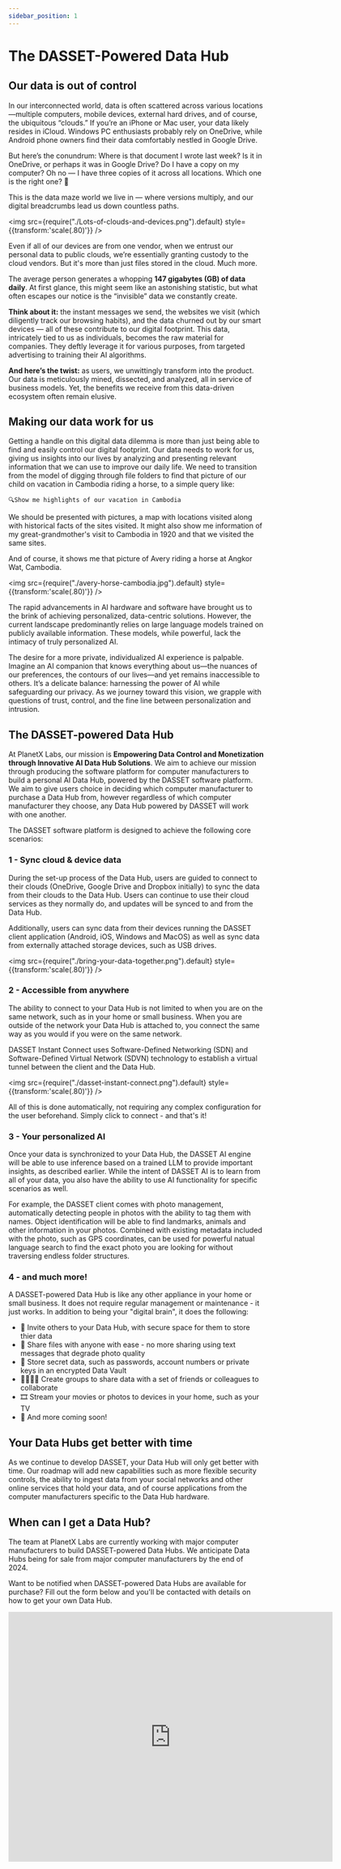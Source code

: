 ```yaml
---
sidebar_position: 1
---
```


# The DASSET-Powered Data Hub

## Our data is out of control

In our interconnected world, data is often scattered across various locations—multiple computers, mobile devices, external hard drives, and of course, the ubiquitous “clouds.” If you’re an iPhone or Mac user, your data likely resides in iCloud. Windows PC enthusiasts probably rely on OneDrive, while Android phone owners find their data comfortably nestled in Google Drive.

But here’s the conundrum: Where is that document I wrote last week? Is it in OneDrive, or perhaps it was in Google Drive? Do I have a copy on my computer? Oh no — I have three copies of it across all locations. Which one is the right one? 🤔

This is the data maze world we live in — where versions multiply, and our digital breadcrumbs lead us down countless paths. 

<img src={require("./Lots-of-clouds-and-devices.png").default} style={{transform:'scale(.80)'}} />

Even if all of our devices are from one vendor, when we entrust our personal data to public clouds, we’re essentially granting custody to the cloud vendors. But it's more than just files stored in the cloud. Much more. 

The average person generates a whopping **147 gigabytes (GB) of data daily**. At first glance, this might seem like an astonishing statistic, but what often escapes our notice is the “invisible” data we constantly create. 

**Think about it:** the instant messages we send, the websites we visit (which diligently track our browsing habits), and the data churned out by our smart devices — all of these contribute to our digital footprint. This data, intricately tied to us as individuals, becomes the raw material for companies. They deftly leverage it for various purposes, from targeted advertising to training their AI algorithms.

**And here’s the twist:** as users, we unwittingly transform into the product. Our data is meticulously mined, dissected, and analyzed, all in service of business models. Yet, the benefits we receive from this data-driven ecosystem often remain elusive. 

## Making our data work for us

Getting a handle on this digital data dilemma is more than just being able to find and easily control our digital footprint.  Our data needs to work for us, giving us insights into our lives by analyzing and presenting relevant information that we can use to improve our daily life.  We need to transition from the model of digging through file folders to find that picture of our child on vacation in Cambodia riding a horse, to a simple query like:

`🔍Show me highlights of our vacation in Cambodia` 

We should be presented with pictures, a map with locations visited along with historical facts of the sites visited.  It might also show me information of my great-grandmother's visit to Cambodia in 1920 and that we visited the same sites.  

And of course, it shows me that picture of Avery riding a horse at Angkor Wat, Cambodia.

<img src={require("./avery-horse-cambodia.jpg").default} style={{transform:'scale(.80)'}} />

The rapid advancements in AI hardware and software have brought us to the brink of achieving personalized, data-centric solutions. However, the current landscape predominantly relies on large language models trained on publicly available information. These models, while powerful, lack the intimacy of truly personalized AI.

The desire for a more private, individualized AI experience is palpable. Imagine an AI companion that knows everything about us—the nuances of our preferences, the contours of our lives—and yet remains inaccessible to others. It’s a delicate balance: harnessing the power of AI while safeguarding our privacy. As we journey toward this vision, we grapple with questions of trust, control, and the fine line between personalization and intrusion.

## The DASSET-powered Data Hub

At PlanetX Labs, our mission is **Empowering Data Control and Monetization through Innovative AI Data Hub Solutions**.  We aim to achieve our mission through producing the software platform for computer manufacturers to build a personal AI Data Hub, powered by the DASSET software platform.  We aim to give users choice in deciding which computer manufacturer to purchase a Data Hub from, however regardless of which computer manufacturer they choose, any Data Hub powered by DASSET will work with one another.

The DASSET software platform is designed to achieve the following core scenarios:  

### 1 - Sync cloud & device data

During the set-up process of the Data Hub, users are guided to connect to their clouds (OneDrive, Google Drive and Dropbox initially) to sync the data from their clouds to the Data Hub.  Users can continue to use their cloud services as they normally do, and updates will be synced to and from the Data Hub.

Additionally, users can sync data from their devices running the DASSET client application (Android, iOS, Windows and MacOS) as well as sync data from externally attached storage devices, such as USB drives.

<img src={require("./bring-your-data-together.png").default} style={{transform:'scale(.80)'}} />

### 2 - Accessible from anywhere

The ability to connect to your Data Hub is not limited to when you are on the same network, such as in your home or small business.  When you are outside of the network your Data Hub is attached to, you connect the same way as you would if you were on the same network.

DASSET Instant Connect uses Software-Defined Networking (SDN) and Software-Defined Virtual Network (SDVN) technology to establish a virtual tunnel between the client and the Data Hub.  

<img src={require("./dasset-instant-connect.png").default} style={{transform:'scale(.80)'}} />

All of this is done automatically, not requiring any complex configuration for the user beforehand.  Simply click to connect - and that's it!

### 3 - Your personalized AI

Once your data is synchronized to your Data Hub, the DASSET AI engine will be able to use inference based on a trained LLM to provide important insights, as described earlier.  While the intent of DASSET AI is to learn from all of your data, you also have the ability to use AI functionality for specific scenarios as well.

For example, the DASSET client comes with photo management, automatically detecting people in photos with the ability to tag them with names.  Object identification will be able to find landmarks, animals and other information in your photos.  Combined with existing metadata included with the photo, such as GPS coordinates, can be used for powerful natual language search to find the exact photo you are looking for without traversing endless folder structures.

### 4 - and much more!

A DASSET-powered Data Hub is like any other appliance in your home or small business.  It does not require regular management or maintenance - it just works.  In addition to being your "digital brain", it does the following:

* 🔑  Invite others to your Data Hub, with secure space for them to store thier data
* 🎁  Share files with anyone with ease - no more sharing using text messages that degrade photo 
  quality
* 🔐  Store secret data, such as passwords, account numbers or private keys in an encrypted Data Vault
* 👨‍👩‍👧‍👦  Create groups to share data with a set of friends or colleagues to collaborate
* 🎞️  Stream your movies or photos to devices in your home, such as your TV
* 🎉  And more coming soon!

## Your Data Hubs get better with time

As we continue to develop DASSET, your Data Hub will only get better with time.  Our roadmap will add new capabilities such as more flexible security controls, the ability to ingest data from your social networks and other online services that hold your data, and of course applications from the computer manufacturers specific to the Data Hub hardware.

## When can I get a Data Hub?
The team at PlanetX Labs are currently working with major computer manufacturers to build DASSET-powered
Data Hubs.  We anticipate Data Hubs being for sale from major computer manufacturers by the end of 2024.

Want to be notified when DASSET-powered Data Hubs are available for purchase?  Fill out the form below and
you'll be contacted with details on how to get your own Data Hub.

<iframe src="https://docs.google.com/forms/d/e/1FAIpQLSdtX7WZZVRzevYeOTuLcb464uSryYoYqXcFWFas5PJrctFvWA/viewform?embedded=true" width="640" height="493" frameborder="0" marginheight="0" marginwidth="0">Loading…</iframe>
